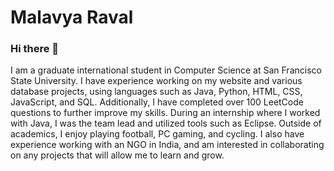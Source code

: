 # Malavya Raval

### Hi there 👋
I am a graduate international student in Computer Science at San Francisco State University.
I have experience working on my website and various database projects, using languages such as Java, Python, HTML, CSS, JavaScript, and SQL. 
Additionally, I have completed over 100 LeetCode questions to further improve my skills. 
During an internship where I worked with Java, I was the team lead and utilized tools such as Eclipse.
Outside of academics, I enjoy playing football, PC gaming, and cycling.
I also have experience working with an NGO in India, and am interested in collaborating on any projects that will allow me to learn and grow.

<!--
**Malavya-Raval/Malavya-Raval** is a ✨ _special_ ✨ repository because its `README.md` (this file) appears on your GitHub profile.

Here are some ideas to get you started:

- 🌱 I’m currently learning ...
- 👯 I’m looking to collaborate on ...
- 🤔 I’m looking for help with ...
- 💬 Ask me about ...
- 📫 How to reach me: ...
- 😄 Pronouns: ...
- ⚡ Fun fact: ...
-->
